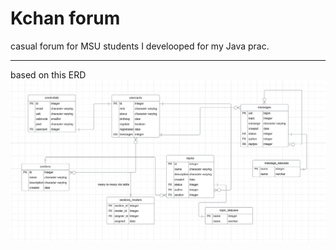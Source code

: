 # Kchan forum
casual forum for MSU students I develooped for my Java prac.


---
based on this ERD
![img_1.png](img_1.png)